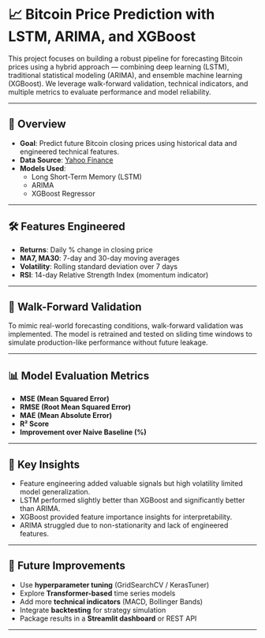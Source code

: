 # 📈 Bitcoin Price Prediction with LSTM, ARIMA, and XGBoost

This project focuses on building a robust pipeline for forecasting Bitcoin prices using a hybrid approach — combining deep learning (LSTM), traditional statistical modeling (ARIMA), and ensemble machine learning (XGBoost). We leverage walk-forward validation, technical indicators, and multiple metrics to evaluate performance and model reliability.

---

## 🚀 Overview

- **Goal**: Predict future Bitcoin closing prices using historical data and engineered technical features.
- **Data Source**: [Yahoo Finance](https://finance.yahoo.com/)
- **Models Used**: 
  - Long Short-Term Memory (LSTM)
  - ARIMA
  - XGBoost Regressor

---

## 🛠️ Features Engineered

- **Returns**: Daily % change in closing price
- **MA7, MA30**: 7-day and 30-day moving averages
- **Volatility**: Rolling standard deviation over 7 days
- **RSI**: 14-day Relative Strength Index (momentum indicator)

---

## 🔁 Walk-Forward Validation

To mimic real-world forecasting conditions, walk-forward validation was implemented. The model is retrained and tested on sliding time windows to simulate production-like performance without future leakage.

---

## 📊 Model Evaluation Metrics

- **MSE (Mean Squared Error)**
- **RMSE (Root Mean Squared Error)**
- **MAE (Mean Absolute Error)**
- **R² Score**
- **Improvement over Naive Baseline (%)**

---


## 📌 Key Insights

- Feature engineering added valuable signals but high volatility limited model generalization.
- LSTM performed slightly better than XGBoost and significantly better than ARIMA.
- XGBoost provided feature importance insights for interpretability.
- ARIMA struggled due to non-stationarity and lack of engineered features.

---

## 🧠 Future Improvements

- Use **hyperparameter tuning** (GridSearchCV / KerasTuner)
- Explore **Transformer-based** time series models
- Add more **technical indicators** (MACD, Bollinger Bands)
- Integrate **backtesting** for strategy simulation
- Package results in a **Streamlit dashboard** or REST API

---

